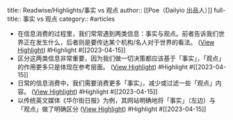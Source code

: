 title:: Readwise/Highlights/事实 vs 观点
author:: [[Poe（Dailyio 出品人）]]
full-title:: 事实 vs 观点
category:: #articles
- 在信息消费的过程里，我们常常遇到两类信息：事实与观点。前者告诉我们世界正在发生什么，后者则是要传达某个机构/名人对于世界的看法。 ([View Highlight](https://read.readwise.io/read/01gy2re4pp48caw270xnbds3r8)) #Highlight #[[2023-04-15]]
- 区分这两类信息非常重要，因为我们做一切决策都应该基于「事实」，「观点」的作用更多只是体现在参考层面。 ([View Highlight](https://read.readwise.io/read/01gy2re7trpb205d2bqn9qgea3)) #Highlight #[[2023-04-15]]
- 日常的信息消费中，我们需要消费更多「事实」，减少或过滤一些「观点」内容。 ([View Highlight](https://read.readwise.io/read/01gy2rejfb89sb603davkbzjee)) #Highlight #[[2023-04-15]]
- 以传统英文媒体《华尔街日报》为例，其网站明确地将「事实」（左边）与「观点」做了明确区分 ([View Highlight](https://read.readwise.io/read/01gy2rfd8yh0pykjngzektqbj4)) #Highlight #[[2023-04-15]]